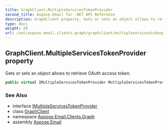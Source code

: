 ```yaml
---
title: GraphClient.MultipleServicesTokenProvider
second_title: Aspose.Email for .NET API Reference
description: GraphClient property. Gets or sets an object allows to retrieve OAuth access token
type: docs
weight: 20
url: /net/aspose.email.clients.graph/graphclient/multipleservicestokenprovider/
---
```

## GraphClient.MultipleServicesTokenProvider property

Gets or sets an object allows to retrieve OAuth access token.

```csharp
public virtual IMultipleServicesTokenProvider MultipleServicesTokenProvider { get; set; }
```

### See Also

* interface [IMultipleServicesTokenProvider](../../../aspose.email.clients/imultipleservicestokenprovider/)
* class [GraphClient](../)
* namespace [Aspose.Email.Clients.Graph](../../graphclient/)
* assembly [Aspose.Email](../../../)


